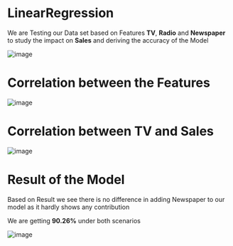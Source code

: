 # LinearRegression


We are Testing our Data set based on Features **TV**, **Radio** and **Newspaper** to study the impact on **Sales** and deriving the accuracy of the Model </br>

![image](https://user-images.githubusercontent.com/38419795/194034568-162f001b-04ec-4b08-9639-5426e7dd59f0.png) </br>

# Correlation between the Features </br>

![image](https://user-images.githubusercontent.com/38419795/194035402-940b4c19-cc22-442f-85d2-17d01705ba59.png)


# Correlation between TV and Sales
![image](https://user-images.githubusercontent.com/38419795/194035647-93b28218-7477-478c-8eca-989ffd780840.png) </br>

# Result of the Model
Based on Result we see there is no difference in adding Newspaper to our model as it hardly shows any contribution </br>

We are getting **90.26%** under both scenarios </br>


![image](https://user-images.githubusercontent.com/38419795/194034106-5f27ce86-66cd-4abf-9537-47f50d065f40.png)
